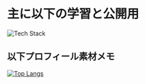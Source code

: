 # 主に以下の学習と公開用
![Tech Stack](https://skillicons.dev/icons?i=js,typescript,react,nodejs,python,docker)
## 以下プロフィール素材メモ
[![Top Langs](https://github-readme-stats.vercel.app/api/top-langs/?username=PublicBoy01&layout=donut)](https://github.com/PublicBoy01/github-readme-stats)
